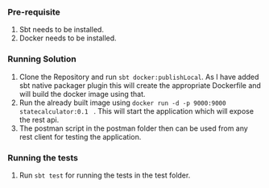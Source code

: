 ### Pre-requisite

1. Sbt needs to be installed.
2. Docker needs to be installed.

### Running Solution

1. Clone the Repository and run `sbt docker:publishLocal`. As I have added
   sbt native packager plugin this will create the appropriate Dockerfile
   and will build the docker image using that.
2. Run the already built image using `docker run -d -p 9000:9000 statecalculator:0.1 ` .
   This will start the application which will expose the rest api.
3. The postman script in the postman folder then can be used from any
   rest client for testing the application.

### Running the tests
1.  Run `sbt test` for running the tests in the test folder.